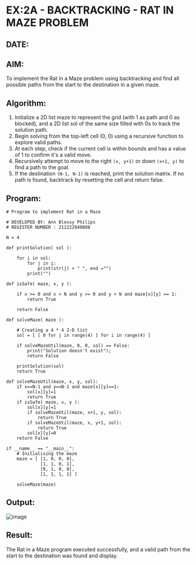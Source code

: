 # EX:2A - BACKTRACKING - RAT IN MAZE PROBLEM
## DATE:

## AIM:
To implement the Rat in a Maze problem using backtracking and find all possible paths from the start to the destination in a given maze.


## Algorithm:

1. Initialize a 2D list maze to represent the grid (with 1 as path and 0 as blocked), and a 2D list sol of the same size filled with 0s to track the solution path.
2. Begin solving from the top-left cell (0, 0) using a recursive function to explore valid paths.
3. At each step, check if the current cell is within bounds and has a value of 1 to confirm it's a valid move.
4. Recursively attempt to move to the right `(x, y+1)` or down `(x+1, y)` to find a path to the goal.
5. If the destination `(N-1, N-1)` is reached, print the solution matrix. If no path is found, backtrack by resetting the cell and return false.

## Program:

```
# Program to implement Rat in a Maze

# DEVELOPED BY: Ann Blessy Philips
# REGISTER NUMBER : 212222040008

N = 4
 
def printSolution( sol ):
     
    for i in sol:
        for j in i:
            print(str(j) + " ", end ="")
        print("")
 
def isSafe( maze, x, y ):
     
    if x >= 0 and x < N and y >= 0 and y < N and maze[x][y] == 1:
        return True
     
    return False
 
def solveMaze( maze ):
     
    # Creating a 4 * 4 2-D list
    sol = [ [ 0 for j in range(4) ] for i in range(4) ]
     
    if solveMazeUtil(maze, 0, 0, sol) == False:
        print("Solution doesn't exist");
        return False
     
    printSolution(sol)
    return True
     
def solveMazeUtil(maze, x, y, sol):
    if x==N-1 and y==N-1 and maze[x][y]==1:
        sol[x][y]=1
        return True
    if isSafe( maze, x, y ):
        sol[x][y]=1
        if solveMazeUtil(maze, x+1, y, sol):
            return True
        if solveMazeUtil(maze, x, y+1, sol):
            return True
        sol[x][y]=0
    return False

if __name__ == "__main__":
    # Initialising the maze
    maze = [ [1, 0, 0, 0],
             [1, 1, 0, 1],
             [0, 1, 0, 0],
             [1, 1, 1, 1] ]
              
    solveMaze(maze)
```

## Output:

![image](https://github.com/user-attachments/assets/805dacaa-304a-46f2-b22f-d346b7703a68)


## Result:

The Rat in a Maze program executed successfully, and a valid path from the start to the destination was found and display.
